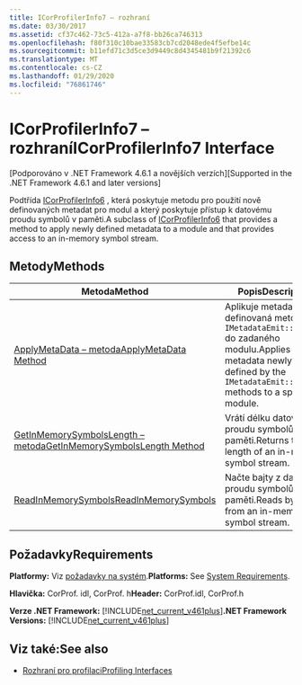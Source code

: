 ```yaml
---
title: ICorProfilerInfo7 – rozhraní
ms.date: 03/30/2017
ms.assetid: cf37c462-73c5-412a-a7f8-bb26ca746313
ms.openlocfilehash: f80f310c10bae33583cb7cd2048ede4f5efbe14c
ms.sourcegitcommit: b11efd71c3d5ce3d9449c8d4345481b9f21392c6
ms.translationtype: MT
ms.contentlocale: cs-CZ
ms.lasthandoff: 01/29/2020
ms.locfileid: "76861746"
---
```

# <a name="icorprofilerinfo7-interface"></a><span data-ttu-id="7e65b-102">ICorProfilerInfo7 – rozhraní</span><span class="sxs-lookup"><span data-stu-id="7e65b-102">ICorProfilerInfo7 Interface</span></span>
<span data-ttu-id="7e65b-103">[Podporováno v .NET Framework 4.6.1 a novějších verzích]</span><span class="sxs-lookup"><span data-stu-id="7e65b-103">[Supported in the .NET Framework 4.6.1 and later versions]</span></span>  
  
 <span data-ttu-id="7e65b-104">Podtřída [ICorProfilerInfo6](icorprofilerinfo6-interface.md) , která poskytuje metodu pro použití nově definovaných metadat pro modul a který poskytuje přístup k datovému proudu symbolů v paměti.</span><span class="sxs-lookup"><span data-stu-id="7e65b-104">A subclass of [ICorProfilerInfo6](icorprofilerinfo6-interface.md) that provides a method to apply newly defined metadata to a module and that provides access to an in-memory symbol stream.</span></span>  
  
## <a name="methods"></a><span data-ttu-id="7e65b-105">Metody</span><span class="sxs-lookup"><span data-stu-id="7e65b-105">Methods</span></span>  
  
|<span data-ttu-id="7e65b-106">Metoda</span><span class="sxs-lookup"><span data-stu-id="7e65b-106">Method</span></span>|<span data-ttu-id="7e65b-107">Popis</span><span class="sxs-lookup"><span data-stu-id="7e65b-107">Description</span></span>|  
|------------|-----------------|  
|[<span data-ttu-id="7e65b-108">ApplyMetaData – metoda</span><span class="sxs-lookup"><span data-stu-id="7e65b-108">ApplyMetaData Method</span></span>](icorprofilerinfo7-applymetadata-method.md)|<span data-ttu-id="7e65b-109">Aplikuje metadata nově definovaná metodami `IMetadataEmit::Define*` do zadaného modulu.</span><span class="sxs-lookup"><span data-stu-id="7e65b-109">Applies the metadata newly defined by the `IMetadataEmit::Define*` methods to a specified module.</span></span>|  
|[<span data-ttu-id="7e65b-110">GetInMemorySymbolsLength – metoda</span><span class="sxs-lookup"><span data-stu-id="7e65b-110">GetInMemorySymbolsLength Method</span></span>](icorprofilerinfo7-getinmemorysymbolslength-method.md)|<span data-ttu-id="7e65b-111">Vrátí délku datového proudu symbolů v paměti.</span><span class="sxs-lookup"><span data-stu-id="7e65b-111">Returns the length of an in-memory symbol stream.</span></span>|  
|[<span data-ttu-id="7e65b-112">ReadInMemorySymbols</span><span class="sxs-lookup"><span data-stu-id="7e65b-112">ReadInMemorySymbols</span></span>](icorprofilerinfo7-readinmemorysymbols.md)|<span data-ttu-id="7e65b-113">Načte bajty z datového proudu symbolů v paměti.</span><span class="sxs-lookup"><span data-stu-id="7e65b-113">Reads bytes from an in-memory symbol stream.</span></span>|  
  
## <a name="requirements"></a><span data-ttu-id="7e65b-114">Požadavky</span><span class="sxs-lookup"><span data-stu-id="7e65b-114">Requirements</span></span>  
 <span data-ttu-id="7e65b-115">**Platformy:** Viz [požadavky na systém](../../../../docs/framework/get-started/system-requirements.md).</span><span class="sxs-lookup"><span data-stu-id="7e65b-115">**Platforms:** See [System Requirements](../../../../docs/framework/get-started/system-requirements.md).</span></span>  
  
 <span data-ttu-id="7e65b-116">**Hlavička:** CorProf. idl, CorProf. h</span><span class="sxs-lookup"><span data-stu-id="7e65b-116">**Header:** CorProf.idl, CorProf.h</span></span>  
  
 <span data-ttu-id="7e65b-117">**Verze .NET Framework:** [!INCLUDE[net_current_v461plus](../../../../includes/net-current-v461plus-md.md)]</span><span class="sxs-lookup"><span data-stu-id="7e65b-117">**.NET Framework Versions:** [!INCLUDE[net_current_v461plus](../../../../includes/net-current-v461plus-md.md)]</span></span>  
  
## <a name="see-also"></a><span data-ttu-id="7e65b-118">Viz také:</span><span class="sxs-lookup"><span data-stu-id="7e65b-118">See also</span></span>

- [<span data-ttu-id="7e65b-119">Rozhraní pro profilaci</span><span class="sxs-lookup"><span data-stu-id="7e65b-119">Profiling Interfaces</span></span>](profiling-interfaces.md)
